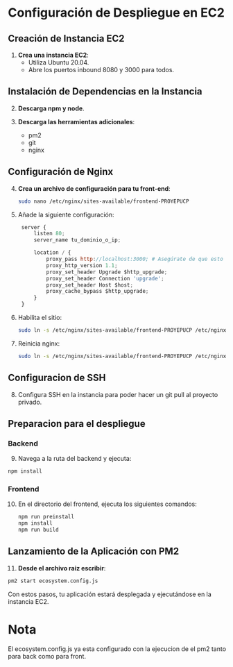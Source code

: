 # Configuración de Despliegue en EC2

## Creación de Instancia EC2

1. **Crea una instancia EC2**:
   - Utiliza Ubuntu 20.04.
   - Abre los puertos inbound 8080 y 3000 para todos.

## Instalación de Dependencias en la Instancia

2. **Descarga npm y node**.

3. **Descarga las herramientas adicionales**:
   - pm2
   - git
   - nginx

## Configuración de Nginx

4. **Crea un archivo de configuración para tu front-end**:
   ```bash
   sudo nano /etc/nginx/sites-available/frontend-PROYEPUCP
   ```
5. Añade la siguiente configuración:
   ``` javascript
    server {
        listen 80;
        server_name tu_dominio_o_ip;

        location / {
            proxy_pass http://localhost:3000; # Asegúrate de que esto coincida con el puerto de Next.js
            proxy_http_version 1.1;
            proxy_set_header Upgrade $http_upgrade;
            proxy_set_header Connection 'upgrade';
            proxy_set_header Host $host;
            proxy_cache_bypass $http_upgrade;
        }
    }

   ```
6. Habilita el sitio:
   ``` bash
   sudo ln -s /etc/nginx/sites-available/frontend-PROYEPUCP /etc/nginx/sites-enabled/
    ```
7. Reinicia nginx:
   ``` bash
   sudo ln -s /etc/nginx/sites-available/frontend-PROYEPUCP /etc/nginx/sites-enabled/
    ```
## Configuracion de SSH 
8. Configura SSH en la instancia para poder hacer un git pull al proyecto privado.

## Preparacion para el despliegue

### Backend
9. Navega a la ruta del backend y ejecuta:

``` bash
npm install
```
### Frontend

10. En el directorio del frontend, ejecuta los siguientes comandos:
    ``` bash
    npm run preinstall
    npm install
    npm run build
    ```
## Lanzamiento de la Aplicación con PM2

11. **Desde el archivo raiz escribir**:

```bash
pm2 start ecosystem.config.js
```

Con estos pasos, tu aplicación estará desplegada y ejecutándose en la instancia EC2.

# Nota

El ecosystem.config.js ya esta configurado con la ejecucion de el pm2 tanto para back como para front.
